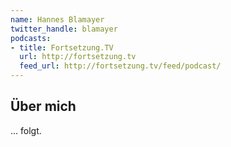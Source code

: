 ```yaml
---
name: Hannes Blamayer
twitter_handle: blamayer
podcasts:
- title: Fortsetzung.TV
  url: http://fortsetzung.tv
  feed_url: http://fortsetzung.tv/feed/podcast/
---
```


## Über mich

... folgt.
